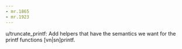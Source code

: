 ```yaml
---
- mr.1865
- mr.1923
---
```


u/truncate_printf: Add helpers that have the semantics we want for the printf
functions [vn|sn]printf.
